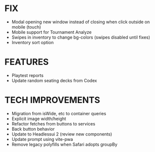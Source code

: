 # FIX
- Modal opening new window instead of closing when click outside on mobile (touch)
- Mobile support for Tournament Analyze
- Swipes in inventory to change bg-colors (swipes disabled until fixes)
- Inventory sort option

# FEATURES
- Playtest reports
- Update random seating decks from Codex

# TECH IMPROVEMENTS
- Migration from isWide, etc to container queries
- Explicit image width/height
- Refactor fetches from buttons to services
- Back button behavior
- Update to Headlessui 2 (review new components)
- Update prompt using vite-pwa
- Remove legacy polyfills when Safari adopts groupBy

